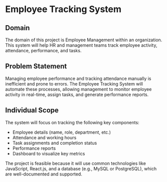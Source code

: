 # Employee Tracking System

## Domain
The domain of this project is Employee Management within an organization. This system will help HR and management teams track employee activity, attendance, performance, and tasks.

## Problem Statement
Managing employee performance and tracking attendance manually is inefficient and prone to errors. The Employee Tracking System will automate these processes, allowing management to monitor employee activity in real-time, assign tasks, and generate performance reports.

## Individual Scope
The system will focus on tracking the following key components:
- Employee details (name, role, department, etc.)
- Attendance and working hours
- Task assignments and completion status
- Performance reports
- Dashboard to visualize key metrics

The project is feasible because it will use common technologies like JavaScript, React.js, and a database (e.g., MySQL or PostgreSQL), which are well-documented and supported.
